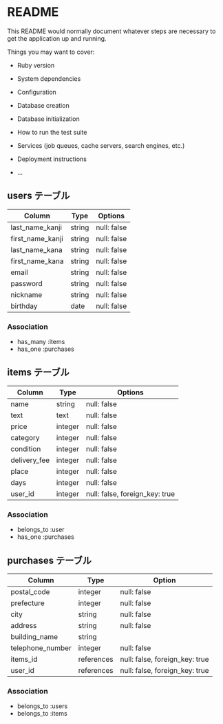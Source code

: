 # README

This README would normally document whatever steps are necessary to get the
application up and running.

Things you may want to cover:

* Ruby version

* System dependencies

* Configuration

* Database creation

* Database initialization

* How to run the test suite

* Services (job queues, cache servers, search engines, etc.)

* Deployment instructions

* ...

## users テーブル

| Column           | Type    | Options     |
| ---------------- | ------- | ----------- |
| last_name_kanji  | string  | null: false | 
| first_name_kanji | string  | null: false | 
| last_name_kana   | string  | null: false |
| first_name_kana  | string  | null: false |
| email            | string  | null: false |
| password         | string  | null: false |
| nickname         | string  | null: false |
| birthday         | date    | null: false |

### Association
- has_many :items
- has_one :purchases

## items テーブル
| Column       | Type       | Options                        |
| ------------ | ---------  | ------------------------------ |
| name         | string     | null: false                    | 
| text         | text       | null: false                    |
| price        | integer    | null: false                    |
| category     | integer    | null: false                    |
| condition    | integer    | null: false                    |
| delivery_fee | integer    | null: false                    |
| place        | integer    | null: false                    |
| days         | integer    | null: false                    |
| user_id      | integer    | null: false, foreign_key: true |

### Association
- belongs_to :user
- has_one :purchases

## purchases テーブル
| Column           | Type       | Option                         |
| ---------------- | ---------- | ------------------------------ |
| postal_code      | integer    | null: false                    |
| prefecture       | integer    | null: false                    |
| city             | string     | null: false                    |
| address          | string     | null: false                    |
| building_name    | string     |                                |
| telephone_number | integer    | null: false                    |
| items_id         | references | null: false, foreign_key: true |
| user_id          | references | null: false, foreign_key: true |

### Association
- belongs_to :users
- belongs_to :items
